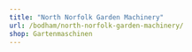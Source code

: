 ```yaml
---
title: "North Norfolk Garden Machinery"
url: /bodham/north-norfolk-garden-machinery/
shop: Gartenmaschinen
---
```

